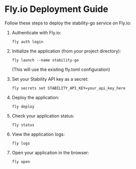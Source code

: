 # Fly.io Deployment Guide

Follow these steps to deploy the stability-go service on Fly.io:

1. Authenticate with Fly.io:
   ```
   fly auth login
   ```

2. Initialize the application (from your project directory):
   ```
   fly launch --name stability-go
   ```
   (This will use the existing fly.toml configuration)

3. Set your Stability API key as a secret:
   ```
   fly secrets set STABILITY_API_KEY=your_api_key_here
   ```

4. Deploy the application:
   ```
   fly deploy
   ```

5. Check your application status:
   ```
   fly status
   ```

6. View the application logs:
   ```
   fly logs
   ```

7. Open your application in the browser:
   ```
   fly open
   ```